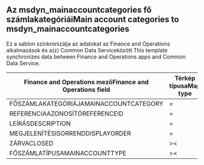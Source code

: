 ## <a name="main-account-categories-to-msdyn_mainaccountcategories"></a><span data-ttu-id="425f6-101">Az msdyn_mainaccountcategories fő számlakategóriái</span><span class="sxs-lookup"><span data-stu-id="425f6-101">Main account categories to msdyn_mainaccountcategories</span></span>

<span data-ttu-id="425f6-102">Ez a sablon szinkronizálja az adatokat az Finance and Operations alkalmazások és a(z) Common Data Serviceközött.</span><span class="sxs-lookup"><span data-stu-id="425f6-102">This template synchronizes data between Finance and Operations apps and Common Data Service.</span></span>

<span data-ttu-id="425f6-103">Finance and Operations mező</span><span class="sxs-lookup"><span data-stu-id="425f6-103">Finance and Operations field</span></span> | <span data-ttu-id="425f6-104">Térkép típusa</span><span class="sxs-lookup"><span data-stu-id="425f6-104">Map type</span></span> | <span data-ttu-id="425f6-105">Egyéb Dynamics 365 mező</span><span class="sxs-lookup"><span data-stu-id="425f6-105">Other Dynamics 365 field</span></span> | <span data-ttu-id="425f6-106">Alapértelmezett érték</span><span class="sxs-lookup"><span data-stu-id="425f6-106">Default value</span></span>
---|---|---|---
<span data-ttu-id="425f6-107">FŐSZÁMLAKATEGÓRIÁJA</span><span class="sxs-lookup"><span data-stu-id="425f6-107">MAINACCOUNTCATEGORY</span></span> | = | <span data-ttu-id="425f6-108">msdyn_mainaccountcategory</span><span class="sxs-lookup"><span data-stu-id="425f6-108">msdyn_mainaccountcategory</span></span> | 
<span data-ttu-id="425f6-109">REFERENCIAAZONOSÍTÓ</span><span class="sxs-lookup"><span data-stu-id="425f6-109">REFERENCEID</span></span> | = | <span data-ttu-id="425f6-110">msdyn_referenceid</span><span class="sxs-lookup"><span data-stu-id="425f6-110">msdyn_referenceid</span></span> | 
<span data-ttu-id="425f6-111">LEÍRÁS</span><span class="sxs-lookup"><span data-stu-id="425f6-111">DESCRIPTION</span></span> | = | <span data-ttu-id="425f6-112">msdyn_description</span><span class="sxs-lookup"><span data-stu-id="425f6-112">msdyn_description</span></span> | 
<span data-ttu-id="425f6-113">MEGJELENÍTÉSISORREND</span><span class="sxs-lookup"><span data-stu-id="425f6-113">DISPLAYORDER</span></span> | = | <span data-ttu-id="425f6-114">msdyn_displayorder</span><span class="sxs-lookup"><span data-stu-id="425f6-114">msdyn_displayorder</span></span> | 
<span data-ttu-id="425f6-115">ZÁRVA</span><span class="sxs-lookup"><span data-stu-id="425f6-115">CLOSED</span></span> | >< | <span data-ttu-id="425f6-116">msdyn_closed</span><span class="sxs-lookup"><span data-stu-id="425f6-116">msdyn_closed</span></span> | 
<span data-ttu-id="425f6-117">FŐSZÁMLATÍPUSA</span><span class="sxs-lookup"><span data-stu-id="425f6-117">MAINACCOUNTTYPE</span></span> | >< | <span data-ttu-id="425f6-118">msdyn_mainaccounttypevalue</span><span class="sxs-lookup"><span data-stu-id="425f6-118">msdyn_mainaccounttypevalue</span></span> | 

